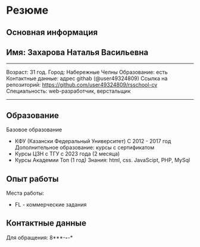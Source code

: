
# Резюме
## Основная информация
## Имя: Захарова Наталья Васильевна
___
 Возраст: 31 год.
 Город: Набережные Челны
 Образование: есть
 Контактные данные: адрес githab (@user49324809)
 Ссылка на репозиторий: https://github.com/user49324809/rsschool-cv
 Специальность: web-разработчик, верстальщик
 ___
 ## Образование
  Базовое образование
  * КФУ (Казански Федеральный Университет)
  С 2012 - 2017 год
  Дополнительное образование: курсы с сертификатом
  * Курсы ЦЗН с ТГУ с 2023 года (2 месяца)
  * Курсы Академии Топ (1 год)
  Знания: html, css. JavaScipt, PHP, MySql
  ## Опыт работы
  Места работы:
  * FL - коммерческие задания
  ## Контактные данные
  Для обращения: 8***-***-**-**